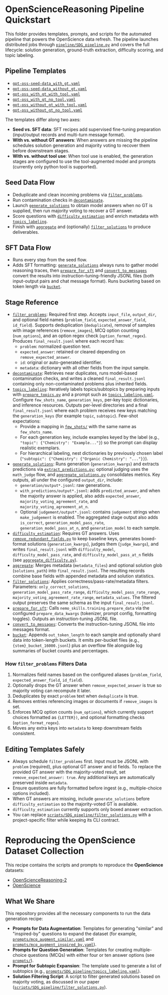 # OpenScienceReasoning Pipeline Quickstart

This folder provides templates, prompts, and scripts for the automated pipeline that powers the OpenScience data refresh. The pipeline launches distributed jobs through [`pipeline/SDG_pipeline.py`](pipeline/SDG_pipeline.py) and covers the full lifecycle: solution generation, ground-truth extraction, difficulty scoring, and topic labeling.

## Pipeline Templates
- [`gpt-oss-seed-data_with_gt.yaml`](configs/SDG_pipeline/gpt-oss-seed-data_with_gt.yaml)
- [`gpt-oss-seed-data_without_gt.yaml`](configs/SDG_pipeline/gpt-oss-seed-data_without_gt.yaml)
- [`gpt-oss_with_gt_with_tool.yaml`](configs/SDG_pipeline/gpt-oss_with_gt_with_tool.yaml)
- [`gpt-oss_with_gt_no_tool.yaml`](configs/SDG_pipeline/gpt-oss_with_gt_no_tool.yaml)
- [`gpt-oss_without_gt_with_tool.yaml`](configs/SDG_pipeline/gpt-oss_without_gt_with_tool.yaml)
- [`gpt-oss_without_gt_no_tool.yaml`](configs/SDG_pipeline/gpt-oss_without_gt_no_tool.yaml)

The templates differ along two axes:
- **Seed vs. SFT data**: SFT recipes add supervised fine-tuning preparation (input/output records and multi-turn message format).
- **With vs. without GT answers**: When answers are missing the pipeline schedules solution generation and majority voting to recover them before downstream stages.
- **With vs. without tool use**: When tool use is enabled, the generation stages are configured to use the tool-augmented model and prompts (currently only python tool is supported).

## Seed Data Flow
- Deduplicate and clean incoming problems via [`filter_problems`](scripts/SDG_pipeline/filter_problems.py).
- Run contamination checks in [`decontaminate`](scripts/SDG_pipeline/decontaminate.py).
- Launch [`generate_solutions`](pipeline/SDG_pipeline.py) to obtain model answers when no GT is supplied, then run majority voting to recover a GT answer.
- Score questions with [`difficulty_estimation`](pipeline/SDG_pipeline.py) and enrich metadata with [`topics_labeling`](pipeline/SDG_pipeline.py).
- Finish with [`aggregate`](scripts/SDG_pipeline/aggregate_matadata.py) and (optionally) [`filter_solutions`](scripts/SDG_pipeline/filter_solutions.py) to produce deliverables.

## SFT Data Flow
- Runs every step from the seed flow.
- Adds SFT formatting: [`generate_solutions`](pipeline/SDG_pipeline.py) always runs to gather model reasoning traces, then [`prepare_for_sft`](pipeline/SDG_pipeline.py) and [`convert_to_messages`]() convert the results into instruction-tuning-friendly JSONL files (both input-output pairs and chat message format). Runs bucketing based on token length via [`bucket`](scripts/SDG_pipeline/calculate_tkn_len_and_bucket.py).

## Stage Reference
- [`filter_problems`](scripts/SDG_pipeline/filter_problems.py): Required first step. Accepts `input_file`, `output_dir`, and optional field names (`problem_field`, `expected_answer_field`, `id_field`). Supports deduplication (`deduplicate`), removal of samples with image references (`remove_images`), MCQ option counting (`num_options`), and an option regex check (`option_format_regex`). Produces `final_result.jsonl` where each record has:
  - `problem`: normalized question text.
  - `expected_answer`: retained or cleared depending on `remove_expected_answer`.
  - `id`: original or auto-generated identifier.
  - `metadata`: dictionary with all other fields from the input sample.
- [`decontaminate`](scripts/SDG_pipeline/decontaminate.py): Retrieves near duplicates, runs model-based contamination checks, and writes a cleaned `final_result.jsonl` containing only non-contaminated problems plus inherited fields.
- [`topics_labeling`](pipeline/SDG_pipeline.py): Iteratively labels topics/subtopics by preparing inputs with [`prepare_topics.py`](scripts/SDG_pipeline/prepare_topics.py) and a prompt such as [`topics_labeling.yaml`](prompts/SDG_pipeline/topics_labeling.yaml). Configure `few_shots_name`, `generation_keys`, per-key topic dictionaries, and inference resources. Outputs per-level directories and a final `final_result.jsonl` where each problem receives new keys matching the `generation_keys` (for example `topic`, `subtopic`). Few-shot expectations:
  - Provide a mapping in [`few_shots/`](few_shots/) with the same name as `few_shots_name`.
  - For each generation key, include examples keyed by the label (e.g., `"topic": {"Chemistry": "Example..."}`) so the prompt can display realistic exemplars.
  - For hierarchical labeling, nest dictionaries by previously chosen label (`"subtopic": {"Chemistry": {"Organic Chemistry": "..."}}`).
- [`generate_solutions`](pipeline/SDG_pipeline.py): Runs generation (`generation_kwargs`) and extracts predictions via [`extract_predictions.py`](scripts/SDG_pipeline/extract_predictions.py); optional judging uses the `math_judge` flow, and [`aggregate_solutions.py`](scripts/SDG_pipeline/aggregate_solutions.py) consolidates metrics. Key outputs, all under the configured `output_dir`, include:
  - `generation/output*.jsonl`: raw generations.
  - `with_predictions/output*.jsonl`: adds `predicted_answer`, and when the majority answer is applied, also adds `expected_answer`, `majority_voting_agreement_rate`, and `majority_voting_agreement_at_n`.
  - Optional `judgement/output*.jsonl`: contains `judgement` strings when `make_judgement` is enabled. The aggregated stage output also adds `is_correct`, `generation_model_pass_rate`, `generation_model_pass_at_n`, and `generation_model` to each sample.
- [`difficulty_estimation`](pipeline/SDG_pipeline.py): Requires GT answers. Uses [`remove_redundant_fields.py`](scripts/SDG_pipeline/remove_redundant_fields.py) to keep baseline keys, generates boxed-format solutions (`generation_kwargs`), judges them (`judge_kwargs`), and writes `final_result.jsonl` with `difficulty_model`, `difficulty_model_pass_rate`, and `difficulty_model_pass_at_n` fields (see [`aggregate_difficulty.py`](scripts/SDG_pipeline/aggregate_difficulty.py)).
- [`aggregate`](scripts/SDG_pipeline/aggregate_matadata.py): Merges metadata (`metadata_files`) and optional solution glob (`solutions_path`) into `final_result.jsonl`. The resulting records combine base fields with appended metadata and solution statistics.
- [`filter_solutions`](scripts/SDG_pipeline/filter_solutions.py): Applies correctness/pass-rate/metadata filters. Parameters: `only_correct_solutions`, `generation_model_pass_rate_range`, `difficulty_model_pass_rate_range`, `majority_voting_agreement_rate_range`, `metadata_values`. The filtered output preserves the same schema as the input `final_result.jsonl`.
- [`prepare_for_sft`](pipeline/SDG_pipeline.py): Calls `nemo_skills.training.prepare_data` via the configured `prepare_data_kwargs` (tokenizer, prompt config, formatting toggles). Outputs an instruction-tuning JSONL file.
- [`convert_to_messages`](scripts/SDG_pipeline/convert_to_messages.py): Converts the instruction-tuning JSONL file into messages format.
- [`bucket`](scripts/SDG_pipeline/calculate_tkn_len_and_bucket.py): Appends `out_token_length` to each sample and optionally shard data into token-length buckets. It emits per-bucket files (e.g., `{stem}_bucket_16000.jsonl`) plus an overflow file alongside log summaries of bucket counts and percentages.

### How `filter_problems` Filters Data
1. Normalizes field names based on the configured aliases (`problem_field`, `expected_answer_field`, `id_field`).
2. Optionally drops the GT answer when `remove_expected_answer` is true so majority voting can recompute it later.
3. Deduplicates by exact `problem` text when `deduplicate` is true.
4. Removes entries referencing images or documents if `remove_images` is set.
5. Enforces MCQ option counts (`num_options`), which currently support choices formatted as `{LETTER})`, and optional formatting checks (`option_format_regex`).
6. Moves any extra keys into `metadata` to keep downstream fields consistent.

## Editing Templates Safely
- Always schedule `filter_problems` first. Input must be JSONL with `problem` (required), plus optional GT answer and id fields. To replace the provided GT answer with the majority-voted result, set `remove_expected_answer: true`. Any additional keys are automatically preserved inside `metadata`.
- Ensure questions are fully formatted before ingest (e.g., multiple-choice options included).
- When GT answers are missing, include `generate_solutions` before `difficulty_estimation` so the majority-voted GT is available.
- `difficulty_estimation` currently supports only boxed answer extraction.
- You can replace [`scripts/SDG_pipeline/filter_solutions.py`](scripts/SDG_pipeline/filter_solutions.py) with a project-specific filter while keeping its CLI contract.

# Reproducing the OpenScience Dataset Collection

This recipe contains the scripts and prompts to reproduce the **OpenScience** datasets:

* [OpenScienceReasoning-2](https://huggingface.co/datasets/nvidia/OpenScienceReasoning-2)
* [OpenScience](https://huggingface.co/datasets/nvidia/OpenScience)

## What We Share

This repository provides all the necessary components to run the data generation recipe:

* **Prompts for Data Augmentation**: Templates for generating "similar" and "inspired-by" questions to expand the dataset (for example, [`prompts/mcq_augment_similar.yaml`](prompts/mcq_augment_similar.yaml) and [`prompts/mcq_augment_inspired_by.yaml`](prompts/mcq_augment_inspired_by.yaml)).
* **Prompts for Question Generation**: Templates for creating multiple-choice questions (MCQs) with either four or ten answer options (see [`prompts/`](prompts/)).
* **Prompt for Subtopic Expansion**: The template used to generate a list of subtopics (e.g., [`prompts/SDG_pipeline/topics_labeling.yaml`](prompts/SDG_pipeline/topics_labeling.yaml)).
* **Solution Filtering Script**: A script to filter generated solutions based on majority voting, as discussed in our paper ([`scripts/SDG_pipeline/filter_solutions.py`](scripts/SDG_pipeline/filter_solutions.py)).

